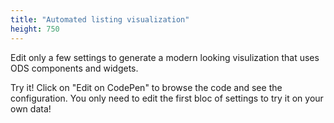 ```yaml
---
title: "Automated listing visualization"
height: 750
---
```


Edit only a few settings to generate a modern looking visulization that uses ODS components and widgets.

Try it! Click on "Edit on CodePen" to browse the code and see the configuration. 
You only need to edit the first bloc of settings to try it on your own data!
